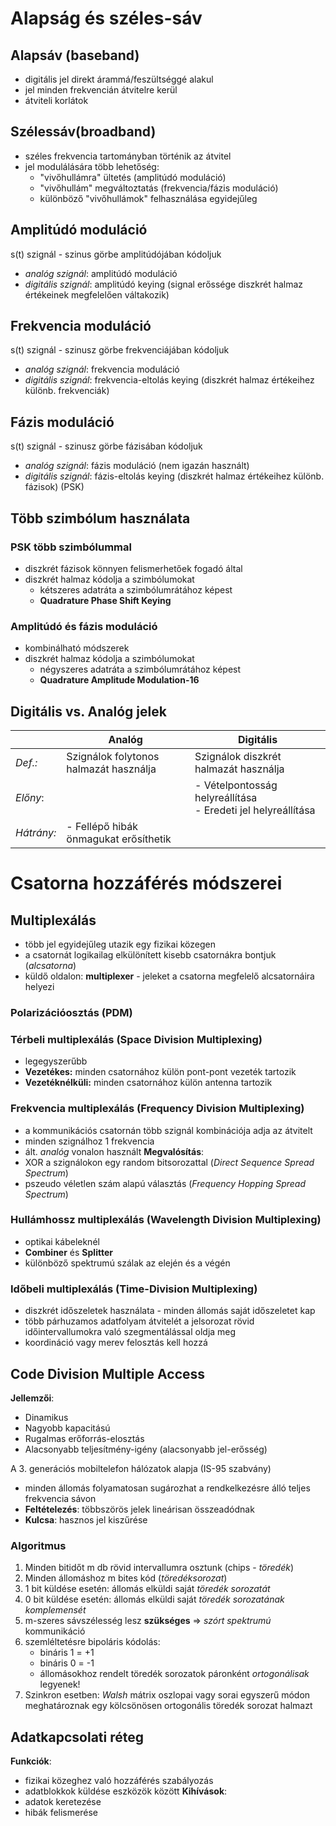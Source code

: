 # Alapság és széles-sáv
## Alapsáv (baseband)
- digitális jel direkt árammá/feszültséggé alakul
- jel minden frekvencián átvitelre kerül
- átviteli korlátok
## Szélessáv(broadband)
- széles frekvencia tartományban történik az átvitel
- jel modulálására több lehetőség:
	- "vivőhullámra" ültetés (amplitúdó moduláció)
	- "vivőhullám" megváltoztatás  (frekvencia/fázis moduláció)
	- különböző "vivőhullámok" felhasználása egyidejűleg
## Amplitúdó moduláció
s(t) szignál - szinus görbe amplitúdójában kódoljuk
- *analóg szignál*: amplitúdó moduláció
- *digitális szignál*: amplitúdó keying (signal erőssége diszkrét halmaz értékeinek megfelelően váltakozik)
## Frekvencia moduláció
s(t) szignál - szinusz görbe frekvenciájában kódoljuk
- *analóg szignál*: frekvencia moduláció
- *digitális szignál*: frekvencia-eltolás keying (diszkrét halmaz értékeihez különb. frekvenciák)

## Fázis moduláció 
s(t) szignál - szinusz görbe fázisában kódoljuk
- *analóg szignál*: fázis moduláció (nem igazán használt)
- *digitális szignál*: fázis-eltolás keying (diszkrét halmaz értékeihez különb. fázisok) (PSK)

## Több szimbólum használata
### PSK több szimbólummal
- diszkrét fázisok könnyen felismerhetőek fogadó által
- diszkrét halmaz kódolja a szimbólumokat
	- kétszeres adatráta a szimbólumrátához képest
	- **Quadrature Phase Shift Keying**
### Amplitúdó és fázis moduláció
- kombinálható módszerek
- diszkrét halmaz kódolja a szimbólumokat 
	- négyszeres adatráta a szimbólumrátához képest
	- **Quadrature Amplitude Modulation-16** 

## Digitális vs. Analóg jelek

|            | Analóg                                 | Digitális                                                       |
| ---------- | -------------------------------------- | --------------------------------------------------------------- |
| *Def.:*    | Szignálok folytonos halmazát használja | Szignálok diszkrét halmazát használja                           |
| *Előny*:   |                                        | - Vételpontosság helyreállítása<br>- Eredeti jel helyreállítása |
| *Hátrány:* | - Fellépő hibák önmagukat erősíthetik  |                                                                 |

# Csatorna hozzáférés módszerei
## Multiplexálás
- több jel egyidejűleg utazik egy fizikai közegen
- a csatornát logikailag elkülönített kisebb csatornákra bontjuk (*alcsatorna*)
- küldő oldalon: **multiplexer** - jeleket a csatorna megfelelő alcsatornáira helyezi

### Polarizációosztás (PDM)

### Térbeli multiplexálás (Space Division Multiplexing)
- legegyszerűbb
- **Vezetékes:** minden csatornához külön pont-pont vezeték tartozik
- **Vezetéknélküli:** minden csatornához külön antenna tartozik
### Frekvencia multiplexálás (Frequency Division Multiplexing)
- a kommunikációs csatornán több szignál kombinációja adja az átvitelt
- minden szignálhoz 1 frekvencia
- ált. *analóg* vonalon használt
**Megvalósítás**:
- XOR a szignálokon egy random bitsorozattal (*Direct Sequence Spread Spectrum*)
- pszeudo véletlen szám alapú választás  (*Frequency Hopping Spread Spectrum*)

### Hullámhossz multiplexálás (Wavelength Division Multiplexing)
- optikai kábeleknél
- **Combiner** és **Splitter**
- különböző spektrumú szálak az elején és a végén
### Időbeli multiplexálás (Time-Division Multiplexing)
- diszkrét időszeletek használata - minden állomás saját időszeletet kap
- több párhuzamos adatfolyam átvitelét a jelsorozat rövid időintervallumokra való szegmentálással oldja meg
- koordináció vagy merev felosztás kell hozzá
## Code Division Multiple Access

**Jellemzői**:
- Dinamikus
- Nagyobb kapacitású
- Rugalmas erőforrás-elosztás
- Alacsonyabb teljesítmény-igény (alacsonyabb jel-erősség)

A 3. generációs mobiltelefon hálózatok alapja (IS-95 szabvány)
- minden állomás folyamatosan sugározhat a rendkelkezésre álló teljes frekvencia sávon
- **Feltételezés**: többszörös jelek lineárisan összeadódnak
- **Kulcsa**: hasznos jel kiszűrése
### Algoritmus
1. Minden bitidőt m db rövid intervallumra osztunk (chips - *töredék*)
2. Minden állomáshoz m bites kód  (*töredéksorozat*)
3. 1 bit küldése esetén: állomás elküldi saját *töredék sorozatát*
4. 0 bit küldése esetén: állomás elküldi saját *töredék sorozatának komplemensét*
5. m-szeres sávszélesség lesz **szükséges** => *szórt spektrumú* kommunikáció
6. szemléltetésre bipoláris kódolás:
	- bináris 1 = +1
	- bináris 0 = -1
	- állomásokhoz rendelt töredék sorozatok páronként *ortogonálisak* legyenek!
7. Szinkron esetben: *Walsh* mátrix oszlopai vagy sorai egyszerű módon meghatároznak egy kölcsönösen ortogonális töredék sorozat halmazt

## Adatkapcsolati réteg
**Funkciók**:
- fizikai közeghez való hozzáférés szabályozás
- adatblokkok küldése eszközök között
**Kihívások**:
- adatok keretezése
- hibák felismerése